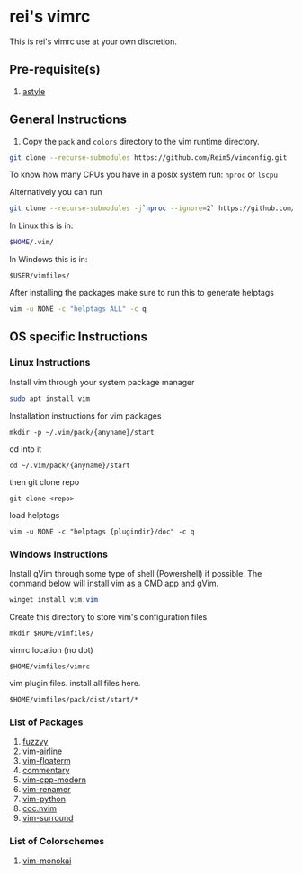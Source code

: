 # rei's vimrc
This is rei's vimrc use at your own discretion.

## Pre-requisite(s)
1. [astyle](https://astyle.sourceforge.net/)

## General Instructions

1. Copy the `pack` and `colors` directory to the vim runtime directory.

```bash
git clone --recurse-submodules https://github.com/Reim5/vimconfig.git
```


To know how many CPUs you have in a posix system run: `nproc` or `lscpu`

Alternatively you can run

```bash
git clone --recurse-submodules -j`nproc --ignore=2` https://github.com/Reim5/vimconfig.git
```

In Linux this is in:
```bash
$HOME/.vim/
```

In Windows this is in:
```shell
$USER/vimfiles/
```

After installing the packages make sure to run this to generate helptags
```bash
vim -u NONE -c "helptags ALL" -c q
```

## OS specific Instructions

### Linux Instructions

Install vim through your system package manager
```bash
sudo apt install vim
```
Installation instructions for vim packages
```(bash)
mkdir -p ~/.vim/pack/{anyname}/start
```
cd into it
```(bash)
cd ~/.vim/pack/{anyname}/start
```
then git clone repo
```(bash)
git clone <repo>
```
load helptags
```(bash)
vim -u NONE -c "helptags {plugindir}/doc" -c q
```
### Windows Instructions

Install gVim through some type of shell (Powershell) if possible. The command below will install vim as a CMD app and gVim.
```powershell
winget install vim.vim
```
Create this directory to store vim's configuration files
```
mkdir $HOME/vimfiles/
```
vimrc location (no dot)
```
$HOME/vimfiles/vimrc
```

vim plugin files. install all files here.
```
$HOME/vimfiles/pack/dist/start/*
```
### List of Packages
1. [fuzzyy](https://github.com/Donaldttt/fuzzyy)
2. [vim-airline](https://github.com/vim-airline/vim-airline)
3. [vim-floaterm](https://github.com/voldikss/vim-floaterm)
4. [commentary](https://tpope.io/vim/commentary.git)
5. [vim-cpp-modern](https://github.com/bfrg/vim-cpp-modern)
6. [vim-renamer](https://github.com/qpkorr/vim-renamer)
7. [vim-python](https://github.com/vim-python/python-syntax)
8. [coc.nvim](https://github.com/neoclide/coc.nvim)
9. [vim-surround](https://github.com/tpope/vim-surround)

### List of Colorschemes
1. [vim-monokai](https://github.com/crusoexia/vim-monokai)
